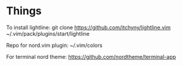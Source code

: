 # Things

To install lightline:
git clone https://github.com/itchyny/lightline.vim ~/.vim/pack/plugins/start/lightline

Repo for nord.vim plugin: ~/.vim/colors

For terminal nord theme: https://github.com/nordtheme/terminal-app
